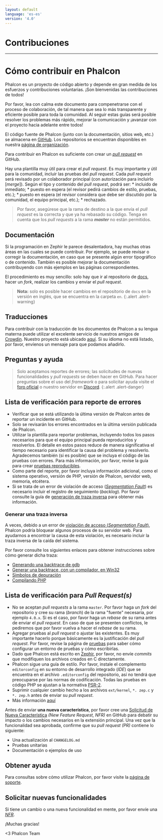 ```yaml
---
layout: default
language: 'es-es'
version: '4.0'
---
```


# Contribuciones

* * *

# Cómo contribuir en Phalcon

Phalcon es un proyecto de código abierto y depende en gran medida de los esfuerzos y contribuciones voluntarias. ¡Son bienvenidas las contribuciones de todos!

Por favor, lea con calma este documento para compenetrarse con el proceso de colaboración, de tal manera que sea lo más transparente y eficiente posible para toda la comunidad. Al seguir estas guías será posible resolver los problemas más rápido, mejorar la comunicación y ¡avanzar con el proyecto hacia adelante entre todos!

El código fuente de Phalcon (junto con la documentación, sitios web, etc.) se almacena en [GitHub](https://github.com). Los repositorios se encuentran disponibles en nuestra [página de organización](https://github.com/phalcon).

Para contribuir en Phalcon es suficiente con crear un *[pull request](https://help.github.com/articles/using-pull-requests/)* en GitHub.

Hay una plantilla muy útil para crear el *pull request*. Es muy importante y útil para la comunidad, incluir las pruebas del *pull request*. Cada *pull request* será revisado por un colaborador principal (con autorización para incluirlo [*merge*]). Según el tipo y contenido del *pull request*, podrá ser: * incluido de inmediato; * puesto en espera (el revisor pedirá cambios de estilo, pruebas, etc.); * puesto en espera (el revisor considera que debe ser discutido por la comunidad, el equipo principal, etc.); * rechazado.

> Por favor, asegúrese que la rama de destino a la que envía el *pull request* es la correcta y que ya ha rebasado su código. Tenga en cuenta que los *pull requests* a la rama ***master*** no están permitidos.

## Documentación

Si la programación en Zephir le parece desalentadora, hay muchas otras áreas en las cuales se puede contribuir. Por ejemplo, se puede revisar o corregir la documentación, en caso que se presente algún error tipográfico o de contenido. También es posible mejorar la documentación contribuyendo con más ejemplos en las páginas correspondientes.

El procedimiento es muy sencillo: solo hay que ir al repositorio de [docs](https://github.com/phalcon/docs), hacer un *fork*, realizar los cambios y enviar el *pull request*.

> **Nota:** solo es posible hacer cambios en el repositorio de `docs` en la versión en inglés, que se encuentra en la carpeta `en`.
{:.alert .alert-warning}

## Traducciones

Para contribuir con la traducción de los documentos de Phalcon a su lengua materna puede utilizar el excelente servicio de nuestros amigos de [Crowdin](https://crowdin.com). Nuestro proyecto está ubicado [aquí](https://crowdin.com/project/phalcon-documentation). Si su idioma no está listado, por favor, envíenos un mensaje para que podamos añadirlo.

## Preguntas y ayuda

> Solo aceptamos reportes de errores; las solicitudes de nuevas funcionalidades y *pull requests* se deben hacer en GitHub. Para hacer preguntas sobre el uso del *framework* o para solicitar ayuda visite el [foro oficial](https://phalcon.link/forum) o nuestro servidor en [Discord](https://phalcon.link/discord).
{:.alert .alert-danger}

## Lista de verificación para reporte de errores

- Verificar que se está utilizando la última versión de Phalcon antes de reportar un incidente en GitHub.
- Solo se revisarán los errores encontrados en la última versión publicada de Phalcon.
- Utilizar la plantilla para reportar problemas, incluyendo todos los pasos necesarios para que el equipo principal pueda reproducirlos y resolverlos. El detalle en estos pasos reduce de manera significativa el tiempo necesario para identificar la causa del problema y resolverlo. Agradecemos también (si es posible) que se incluya el código de las pruebas con errores. Para más información, por favor, revise la guía para crear [pruebas reproducibles](reproducible-tests).
- Como parte del reporte, por favor incluya información adicional, como el sistema operativo, versión de PHP, versión de Phalcon, servidor web, memoria, etcétera.
- Si se trata de un error de violación de acceso (*[Segmentation Fault](https://es.wikipedia.org/wiki/Violaci%C3%B3n_de_acceso)*) es necesario incluir el registro de seguimiento (*backlog*). Por favor consulte la guía de [generación de traza inversa](#bug-report-generating-backtrace) para obtener más información.

### Generar una traza inversa

A veces, debido a un error de [violación de acceso (*Segmentation Fault*)](https://es.wikipedia.org/wiki/Violaci%C3%B3n_de_acceso), Phalcon podría bloquear algunos procesos de su servidor web. Para ayudarnos a encontrar la causa de esta violación, es necesario incluir la traza inversa de la caída del sistema.

Por favor consulte los siguientes enlaces para obtener instrucciones sobre cómo generar dicha traza:

- [Generando una backtrace de gdb](https://bugs.php.net/bugs-generating-backtrace.php)
- [Generar una backtrace, con un compilador, en Win32](https://bugs.php.net/bugs-generating-backtrace-win32.php)
- [Símbolos de depuración](https://github.com/oerdnj/deb.sury.org/wiki/Debugging-symbols)
- [Compilando PHP](http://www.phpinternalsbook.com/build_system/building_php.html)

## Lista de verificación para *Pull Request(s)*

- No se aceptan *pull requests* a la rama `master`. Por favor haga un *fork* del repositorio y cree su rama (*branch*) de la rama "fuente" necesaria, por ejemplo `4.0.x`. Si es el caso, por favor haga un *rebase* de su rama antes de enviar el *pull request*. En caso de que se presenten conflictos, le pediremos que por favor vuelva a hacer el *rebase* de su rama.
- Agregar pruebas al *pull request* o ajustar las existentes. Es muy importante hacerlo porque básicamente es la justificación del *pull request*. Por favor, revise la página de [pruebas](testing-environment) para saber cómo configurar un entorno de pruebas y cómo escribirlas.
- Dado que Phalcon está escrito en [Zephir](https://zephir-lang.com), por favor, no envíe *commits* que modifiquen los archivos creados en C directamente.
- Phalcon sigue una guía de estilo. Por favor, instale el complemento `editorconfig` en su entorno de desarrollo integrado (*IDE*) que se encuentra en el archivo `.editorconfig` del repositorio, así no tendrá que preocuparse por las normas de codificación. Todas las pruebas en código PHP se ajustan a la normativa [PSR-2](https://www.php-fig.org/psr/).
- Suprimir cualquier cambio hecho a los archivos `ext/kernel`, `*. zep.c` y `*. zep.h` antes de enviar su *pull request*.
- Más información [aquí](new-pull-request)

Antes de enviar **una nueva característica**, por favor cree una [Solicitud de Nueva Característica](new-feature-request) *(New Feature Request, NFR)* en GitHub para debatir su impacto o los cambios necesarios en la extensión principal. Una vez que la funcionalidad sea aprobada, confirme que su *pull request (PR)* contiene lo siguiente:

- Una actualización al `CHANGELOG.md`
- Pruebas unitarias
- Documentación o ejemplos de uso

## Obtener ayuda

Para consultas sobre cómo utilizar Phalcon, por favor visite la [página de soporte](http://phalcon.link/support).

## Solicitar nuevas funcionalidades

Si tiene un cambio o una nueva funcionalidad en mente, por favor envíe una *[NFR](new-feature-request)*.

¡Muchas gracias!

<3 Phalcon Team